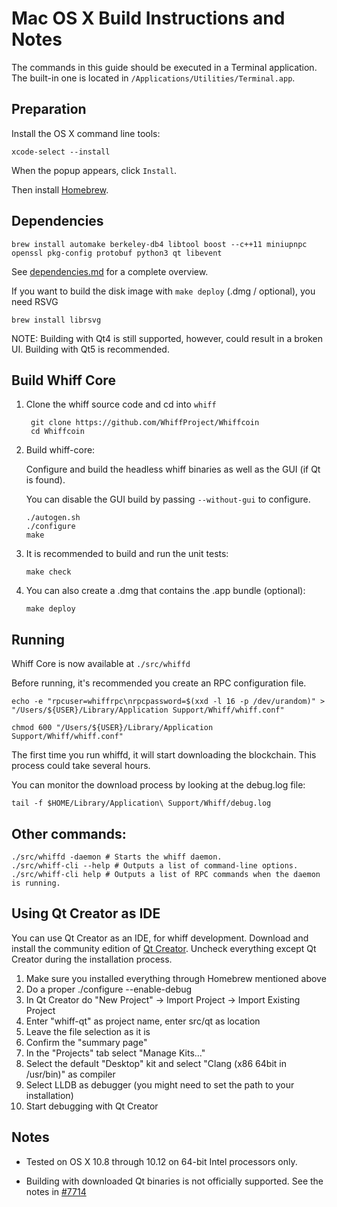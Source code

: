 Mac OS X Build Instructions and Notes
====================================
The commands in this guide should be executed in a Terminal application.
The built-in one is located in `/Applications/Utilities/Terminal.app`.

Preparation
-----------
Install the OS X command line tools:

`xcode-select --install`

When the popup appears, click `Install`.

Then install [Homebrew](https://brew.sh).

Dependencies
----------------------

    brew install automake berkeley-db4 libtool boost --c++11 miniupnpc openssl pkg-config protobuf python3 qt libevent

See [dependencies.md](dependencies.md) for a complete overview.

If you want to build the disk image with `make deploy` (.dmg / optional), you need RSVG

    brew install librsvg

NOTE: Building with Qt4 is still supported, however, could result in a broken UI. Building with Qt5 is recommended.

Build Whiff Core
------------------------

1. Clone the whiff source code and cd into `whiff`

        git clone https://github.com/WhiffProject/Whiffcoin
        cd Whiffcoin

2.  Build whiff-core:

    Configure and build the headless whiff binaries as well as the GUI (if Qt is found).

    You can disable the GUI build by passing `--without-gui` to configure.

        ./autogen.sh
        ./configure
        make

3.  It is recommended to build and run the unit tests:

        make check

4.  You can also create a .dmg that contains the .app bundle (optional):

        make deploy

Running
-------

Whiff Core is now available at `./src/whiffd`

Before running, it's recommended you create an RPC configuration file.

    echo -e "rpcuser=whiffrpc\nrpcpassword=$(xxd -l 16 -p /dev/urandom)" > "/Users/${USER}/Library/Application Support/Whiff/whiff.conf"

    chmod 600 "/Users/${USER}/Library/Application Support/Whiff/whiff.conf"

The first time you run whiffd, it will start downloading the blockchain. This process could take several hours.

You can monitor the download process by looking at the debug.log file:

    tail -f $HOME/Library/Application\ Support/Whiff/debug.log

Other commands:
-------

    ./src/whiffd -daemon # Starts the whiff daemon.
    ./src/whiff-cli --help # Outputs a list of command-line options.
    ./src/whiff-cli help # Outputs a list of RPC commands when the daemon is running.

Using Qt Creator as IDE
------------------------
You can use Qt Creator as an IDE, for whiff development.
Download and install the community edition of [Qt Creator](https://www.qt.io/download/).
Uncheck everything except Qt Creator during the installation process.

1. Make sure you installed everything through Homebrew mentioned above
2. Do a proper ./configure --enable-debug
3. In Qt Creator do "New Project" -> Import Project -> Import Existing Project
4. Enter "whiff-qt" as project name, enter src/qt as location
5. Leave the file selection as it is
6. Confirm the "summary page"
7. In the "Projects" tab select "Manage Kits..."
8. Select the default "Desktop" kit and select "Clang (x86 64bit in /usr/bin)" as compiler
9. Select LLDB as debugger (you might need to set the path to your installation)
10. Start debugging with Qt Creator

Notes
-----

* Tested on OS X 10.8 through 10.12 on 64-bit Intel processors only.

* Building with downloaded Qt binaries is not officially supported. See the notes in [#7714](https://github.com/WhiffProject/Whiffcoin/issues/7714)

